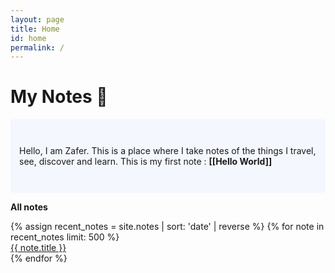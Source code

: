 ```yaml
---
layout: page
title: Home
id: home
permalink: /
---
```


# My Notes 🌱

<p style="padding: 3em 1em; background: #f5f7ff; border-radius: 4px;">
  Hello, I am Zafer. This is a place where I take notes of the things I travel, see, discover and learn. This is my first note : <span style="font-weight: bold">[[Hello World]]</span>
</p>

<strong>All notes</strong>

<ul style="padding-left: 0;">
  {% assign recent_notes = site.notes | sort: 'date' | reverse %}
  {% for note in recent_notes limit: 500 %}
    <li style="list-style-type: none; ">
      <a class="internal-link" href="{{ site.baseurl }}{{ note.url }}">{{ note.title }}</a>
    </li>
  {% endfor %}
</ul>

<style>
  .wrapper {
    max-width: 46em;
  }
</style>
